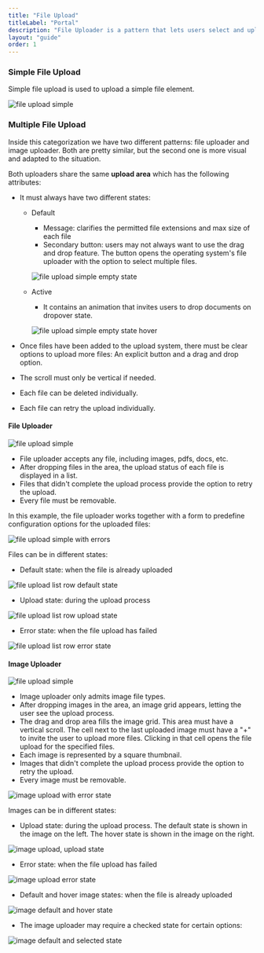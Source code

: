 ```yaml
---
title: "File Upload"
titleLabel: "Portal"
description: "File Uploader is a pattern that lets users select and upload images to the system."
layout: "guide"
order: 1
---
```

### Simple File Upload
Simple file upload is used to upload a simple file element.

![file upload simple](../../../images/FileUploadSimple.png)

### Multiple File Upload
Inside this categorization we have two different patterns: file uploader and image uploader. Both are pretty similar, but the second one is more visual and adapted to the situation.

Both uploaders share the same **upload area** which has the following attributes:
* It must always have two different states:
    * Default
        * Message: clarifies the permitted file extensions and max size of each file
        * Secondary button: users may not always want to use the drag and drop feature. The button opens the operating system's file uploader with the option to select multiple files.

        ![file upload simple empty state](../../../images/FileUploadEmptyState.png)

    * Active
        * It contains an animation that invites users to drop documents on dropover state.

        ![file upload simple empty state hover](../../../images/FileUploadEmptyStateHover.png)

* Once files have been added to the upload system, there must be clear options to upload more files: An explicit button and a drag and drop option.
* The scroll must only be vertical if needed.
* Each file can be deleted individually.
* Each file can retry the upload individually.

#### File Uploader

![file upload simple](../../../images/FileUpload.png)

* File uploader accepts any file, including images, pdfs, docs, etc.
* After dropping files in the area, the upload status of each file is displayed in a list.
* Files that didn't complete the upload process provide the option to retry the upload.
* Every file must be removable.

In this example, the file uploader works together with a form to predefine configuration options for the uploaded files:

![file upload simple with errors](../../../images/FileUploaderErrorStatePanelOpen.png)

Files can be in different states:

* Default state: when the file is already uploaded

![file upload list row default state](../../../images/FileUploadListDefault.png)

* Upload state: during the upload process

![file upload list row upload state](../../../images/FileUploadListProgress.png)

* Error state: when the file upload has failed

![file upload list row error state](../../../images/FileUploadListError.png)


#### Image Uploader

![file upload simple](../../../images/FileUploadImageUpload.png)

* Image uploader only admits image file types.
* After dropping images in the area, an image grid appears, letting the user see the upload process.
* The drag and drop area fills the image grid. This area must have a vertical scroll. The cell next to the last uploaded image must have a "+" to invite the user to upload more files. Clicking in that cell opens the file upload for the specified files.
* Each image is represented by a square thumbnail.
* Images that didn't complete the upload process provide the option to retry the upload.
* Every image must be removable.

![image upload with error state](../../../images/FileUploadImageUploadErrors.png)

Images can be in different states:

* Upload state: during the upload process. The default state is shown in the image on the left. The hover state is shown in the image on the right.

![image upload, upload state](../../../images/FileUploadImageStates.png)

* Error state: when the file upload has failed

![image upload error state](../../../images/FileUploadImageStatesError.png)

* Default and hover image states: when the file is already uploaded

![image default and hover state](../../../images/FileUploadImageStatesDefaultHover.png)

* The image uploader may require a checked state for certain options:

![image default and selected state](../../../images/FileUploadImageStatesChecbox.png)
